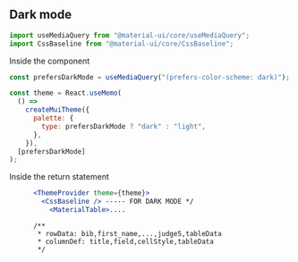 ## Dark mode

```jsx
import useMediaQuery from "@material-ui/core/useMediaQuery";
import CssBaseline from "@material-ui/core/CssBaseline";
```

Inside the component

```jsx
const prefersDarkMode = useMediaQuery("(prefers-color-scheme: dark)"); //If true dark mode gets applied

const theme = React.useMemo(
  () =>
    createMuiTheme({
      palette: {
        type: prefersDarkMode ? "dark" : "light",
      },
    }),
  [prefersDarkMode]
);
```
Inside the return statement
```jsx
      <ThemeProvider theme={theme}>
        <CssBaseline /> ----- FOR DARK MODE */
          <MaterialTable>....
```



          /**
           * rowData: bib,first_name,...,judge5,tableData
           * columnDef: title,field,cellStyle,tableData
           */